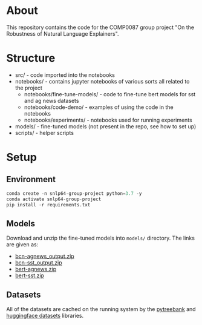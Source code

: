 # About

This repository contains the code for the COMP0087 group project "On the Robustness of Natural Language Explainers".

# Structure

* src/ - code imported into the notebooks
* notebooks/ - contains jupyter notebooks of various sorts all related to the project
     * notebooks/fine-tune-models/ - code to fine-tune bert models for sst and ag news datasets
     * notebooks/code-demo/ - examples of using the code in the notebooks
     * notebooks/experiments/ - notebooks used for running experiments
* models/ - fine-tuned models (not present in the repo, see how to set up)
* scripts/ - helper scripts

# Setup

## Environment

```python
conda create -n snlp64-group-project python=3.7 -y
conda activate snlp64-group-project
pip install -r requirements.txt
```

## Models

Download and unzip the fine-tuned models into `models/` directory. The links are given as:

* [bcn-agnews_output.zip](https://liveuclac-my.sharepoint.com/:u:/g/personal/ucabkro_ucl_ac_uk/ESZ14c-PS39BuIt7YXqnrL4Br368_v8cjo6X7GMPt-9N3A?e=TYs9A1)
* [bcn-sst_output.zip](https://liveuclac-my.sharepoint.com/:u:/g/personal/ucabkro_ucl_ac_uk/EbhqABBIa5BHsLBE-LuUYzcBykHKxAwMJofFVyZiLrZoHQ?e=Vq8l4x)
* [bert-agnews.zip](https://liveuclac-my.sharepoint.com/:u:/g/personal/ucabkro_ucl_ac_uk/Ea6aDI5-1xFEje2Olvj7KmQBq6FLglaW_2Eoez7vB82_Ow?e=Myuhk0)
* [bert-sst.zip](https://liveuclac-my.sharepoint.com/:u:/g/personal/ucabkro_ucl_ac_uk/EZlG-PDyYbpEgb1Xyg_tiTUBUrIvPYrvh25mnr2R1r689g?e=b1PqPf)

## Datasets

All of the datasets are cached on the running system by the [pytreebank](https://github.com/JonathanRaiman/pytreebank) and [huggingface datasets](https://github.com/huggingface/datasets) libraries.